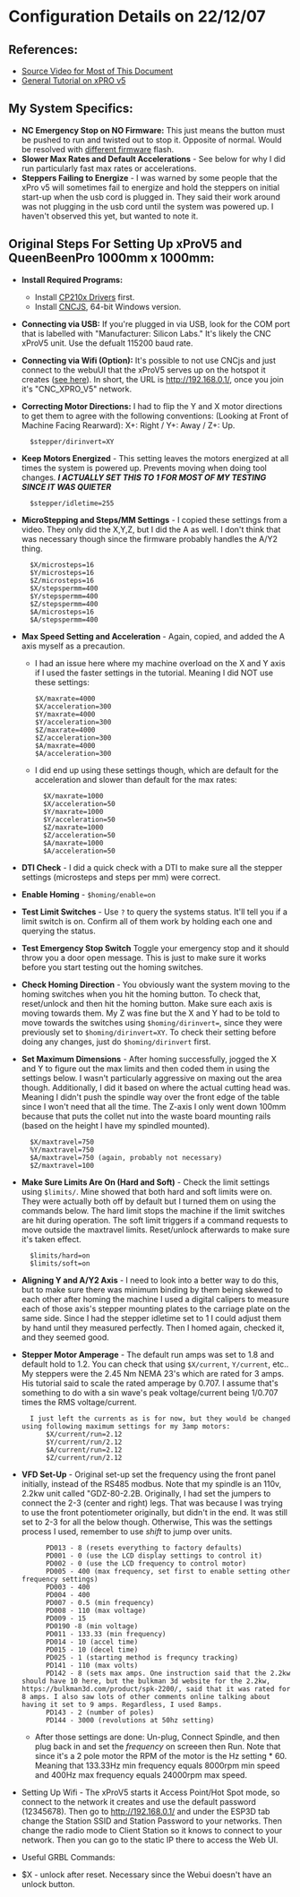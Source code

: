 # Configuration Details on 22/12/07

## References:
- [Source Video for Most of This Document](https://youtu.be/I2wec_L6j14)
- [General Tutorial on xPRO v5](https://makerhardware.net/knowledge-base/faqs/xpro-v5-faq/)

## My System Specifics:
- **NC Emergency Stop on NO Firmware:** This just means the button must be pushed to run and twisted out to stop it. Opposite of normal. Would be resolved with [different firmware](https://github.com/Spark-Concepts/xPro-V5/tree/main/Firmware) flash.
- **Slower Max Rates and Default Accelerations** - See below for why I did run particularly fast max rates or accelerations.
- **Steppers Failing to Energize** - I was warned by some people that the xPro v5 will sometimes fail to energize and hold the steppers on initial start-up when the usb cord is plugged in. They said their work around was not plugging in the usb cord until the system was powered up. I haven't observed this yet, but wanted to note it.

## Original Steps For Setting Up xProV5 and QueenBeenPro 1000mm x 1000mm:

- **Install Required Programs:**
    - Install [CP210x Drivers](https://www.silabs.com/developers/usb-to-uart-bridge-vcp-drivers?tab=downloads) first.
    - Install [CNCJS](https://github.com/cncjs/cncjs/releases), 64-bit Windows version.

- **Connecting via USB:** If you're plugged in via USB, look for the COM port that is labelled with "Manufacturer: Silicon Labs." It's likely the CNC xProV5 unit. Use the defualt 115200 baud rate.

- **Connecting via Wifi (Option):** It's possible to not use CNCjs and just connect to the webuUI that the xProV5 serves up on the hotspot it creates ([see here](https://github.com/Spark-Concepts/xPro-V5/wiki/Wifi_guide)). In short, the URL is http://192.168.0.1/, once you join it's "CNC_XPRO_V5" network.

- **Correcting Motor Directions:** I had to flip the Y and X motor directions to get them to agree with the following conventions: (Looking at Front of Machine Facing Rearward):  X+: Right / Y+: Away / Z+: Up.

        $stepper/dirinvert=XY

- **Keep Motors Energized** - This setting leaves the motors energized at all times the system is powered up. Prevents moving when doing tool changes. ***I ACTUALLY SET THIS TO 1 FOR MOST OF MY TESTING SINCE IT WAS QUIETER***

        $stepper/idletime=255

- **MicroStepping and Steps/MM Settings** - I copied these settings from a video. They only did the X,Y,Z, but I did the A as well. I don't think that was necessary though since the firmware probably handles the A/Y2 thing.

        $X/microsteps=16
        $Y/microsteps=16
        $Z/microsteps=16
        $X/stepspermm=400
        $Y/stepspermm=400
        $Z/stepspermm=400
        $A/microsteps=16
        $A/stepspermm=400

- **Max Speed Setting and Acceleration** - Again, copied, and added the A axis myself as a precaution. 
    -   I had an issue here where my machine overload on the X and Y axis if I used the faster settings in the tutorial. Meaning I did NOT use these settings:

            $X/maxrate=4000
            $X/acceleration=300
            $Y/maxrate=4000
            $Y/acceleration=300
            $Z/maxrate=4000
            $Z/acceleration=300
            $A/maxrate=4000
            $A/acceleration=300

    - I did end up using these settings though, which are default for the acceleration and slower than default for the max rates:

            $X/maxrate=1000
            $X/acceleration=50
            $Y/maxrate=1000
            $Y/acceleration=50
            $Z/maxrate=1000
            $Z/acceleration=50
            $A/maxrate=1000
            $A/acceleration=50
   
- **DTI Check** - I did a quick check with a DTI to make sure all the stepper settings (microsteps and steps per mm) were correct.
- **Enable Homing** - `$homing/enable=on`
- **Test Limit Switches** - Use `?` to query the systems status. It'll tell you if a limit switch is on. Confirm all of them work by holding each one and querying the status.
- **Test Emergency Stop Switch** Toggle your emergency stop and it should throw you a door open message. This is just to make sure it works before you start testing out the homing switches.
- **Check Homing Direction** - You obviously want the system moving to the homing switches when you hit the homing button. To check that, reset/unlock and then hit the homing button. Make sure each axis is moving towards them. My Z was fine but the X and Y had to be told to move towards the switches using `$homing/dirinvert=`, since they were previously set to `$homing/dirinvert=XY`. To check their setting before doing any changes, just do `$homing/dirinvert` first.
- **Set Maximum Dimensions** - After homing successfully, jogged the X and Y to figure out the max limits and then coded them in using the settings below. I wasn't particularly aggressive on maxing out the area though. Additionally, I did it based on where the actual cutting head was. Meaning I didn't push the spindle way over the front edge of the table since I won't need that all the time. The Z-axis I only went down 100mm because that puts the collet nut into the waste board mounting rails (based on the height I have my spindled mounted).

        $X/maxtravel=750
        %Y/maxtravel=750
        $A/maxtravel=750 (again, probably not necessary)
        $Z/maxtravel=100
- **Make Sure Limits Are On (Hard and Soft)** - Check the limit settings using `$limits/`. Mine showed that both hard and soft limits were on. They were actually both off by default but I turned them on using the commands below. The hard limit stops the machine if the limit switches are hit during operation. The soft limit triggers if a command requests to move outside the maxtravel limits. Reset/unlock afterwards to make sure it's taken effect.

        $limits/hard=on
        $limits/soft=on

- **Aligning Y and A/Y2 Axis** - I need to look into a better way to do this, but to make sure there was minimum binding by them being skewed to each other after homing the machine I used a digital calipers to measure each of those axis's stepper mounting plates to the carriage plate on the same side. Since I had the stepper idletime set to 1 I could adjust them by hand until they measured perfectly. Then I homed again, checked it, and they seemed good.
- **Stepper Motor Amperage** - The default run amps was set to 1.8 and default hold to 1.2. You can check that using `$X/current`, `Y/current`, etc.. My steppers were the 2.45 Nm NEMA 23's which are rated for 3 amps. His tutorial said to scale the rated amperage by 0.707. I assume that's something to do with a sin wave's peak voltage/current being 1/0.707 times the RMS voltage/current.

        I just left the currents as is for now, but they would be changed using following maximum settings for my 3amp motors:
            $X/current/run=2.12
            $Y/current/run/2.12
            $A/current/run=2.12
            $Z/current/run/2.12

- **VFD Set-Up** - Original set-up set the frequency using the front panel initially, instead of the RS485 modbus. Note that my spindle is an 110v, 2.2kw unit called "GDZ-80-2.2B. Originally, I had set the jumpers to connect the 2-3 (center and right) legs. That was because I was trying to use the front potentiometer originally, but didn't in the end. It was still set to 2-3 for all the below though. Otherwise, This was the settings process I used, remember to use *shift* to jump over units.
    
            PD013 - 8 (resets everything to factory defaults)
            PD001 - 0 (use the LCD display settings to control it)
            PD002 - 0 (use the LCD frequency to control motor)
            PD005 - 400 (max frequency, set first to enable setting other frequency settings)
            PD003 - 400
            PD004 - 400 
            PD007 - 0.5 (min frequency)
            PD008 - 110 (max voltage)
            PD009 - 15
            PD0190 -8 (min voltage)
            PD011 - 133.33 (min frequency)
            PD014 - 10 (accel time)
            PD015 - 10 (decel time)
            PD025 - 1 (starting method is frequncy tracking)
            PD141 - 110 (max volts)
            PD142 - 8 (sets max amps. One instruction said that the 2.2kw should have 10 here, but the bulkman 3d website for the 2.2kw, https://bulkman3d.com/product/spk-2200/, said that it was rated for 8 amps. I also saw lots of other comments online talking about having it set to 9 amps. Regardless, I used 8amps.
            PD143 - 2 (number of poles)
            PD144 - 3000 (revolutions at 50hz setting)
                     
    - After those settings are done: Un-plug, Connect Spindle, and then plug back in and set the *frequency* on screeen then Run. Note that since it's a 2 pole motor the RPM of the motor is the Hz setting * 60. Meaning that 133.33Hz min frequency equals 8000rpm min speed and 400Hz max frequency equals 24000rpm max speed.


- Setting Up Wifi - The xProV5 starts it Access Point/Hot Spot mode, so connect to the network it creates and use the default password (12345678). Then go to http://192.168.0.1/ and under the ESP3D tab change the Station SSID and Station Password to your networks. Then change the radio mode to Client Station so it knows to connect to your network. Then you can go to the static IP there to access the Web UI.

- Useful GRBL Commands:
- $X - unlock after reset. Necessary since the Webui doesn't have an unlock button. 
